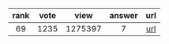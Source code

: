 
| rank | vote | view | answer | url |
|:-:|:-:|:-:|:-:|:-:|
|69|1235|1275397|7| [url](http://stackoverflow.com/questions/4706499/how-do-you-append-to-a-file) |
